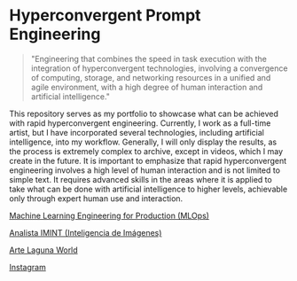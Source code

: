 # Hyperconvergent Prompt Engineering

> "Engineering that combines the speed in task execution with the integration of hyperconvergent technologies, involving a convergence of computing, storage, and networking resources in a unified and agile environment, with a high degree of human interaction and artificial intelligence."

This repository serves as my portfolio to showcase what can be achieved with rapid hyperconvergent engineering. Currently, I work as a full-time artist, but I have incorporated several technologies, including artificial intelligence, into my workflow. Generally, I will only display the results, as the process is extremely complex to archive, except in videos, which I may create in the future. It is important to emphasize that rapid hyperconvergent engineering involves a high level of human interaction and is not limited to simple text. It requires advanced skills in the areas where it is applied to take what can be done with artificial intelligence to higher levels, achievable only through expert human use and interaction.

[Machine Learning Engineering for Production (MLOps)](https://coursera.org/share/0b6c62e32376b1c83e22585afc42897c)

[Analista IMINT (Inteligencia de Imágenes)](https://www.credential.net/b5bf36e1-a969-44f0-ae9e-29c594bf59d9)

[Arte Laguna World](https://artelaguna.world/artist/riveros-oscar/)

[Instagram](https://www.instagram.com/maxtuno/)
